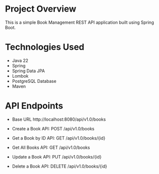 
Project Overview
===

This is a simple Book Management REST API application built using Spring Boot.

Technologies Used
===
* Java 22
* Spring 
* Spring Data JPA
* Lombok
* PostgreSQL Database
* Maven 

API Endpoints
===
* Base URL
http://localhost:8080/api/v1.0/books

* Create a Book
API: POST /api/v1.0/books


* Get a Book by ID
API: GET /api/v1.0/books/{id}


* Get All Books
API: GET /api/v1.0/books


* Update a Book
API: PUT /api/v1.0/books/{id}


* Delete a Book
API: DELETE /api/v1.0/books/{id}


